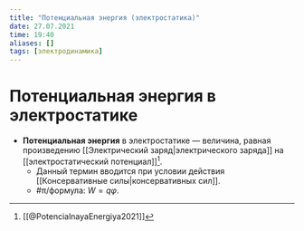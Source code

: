 ```yaml
---
title: "Потенциальная энергия (электростатика)"
date: 27.07.2021
time: 19:40
aliases: []
tags: [электродинамика]
---
```


# Потенциальная энергия в электростатике

- **Потенциальная энергия** в электростатике — величина, равная произведению [[Электрический заряд|электрического заряда]] на [[электростатический потенциал]][^1]. 
	- Данный термин вводится при условии действия [[Консервативные силы|консервативных сил]]. 
	- #π/формула: $W = q \varphi$.

[^1]: [[@PotencialnayaEnergiya2021]]